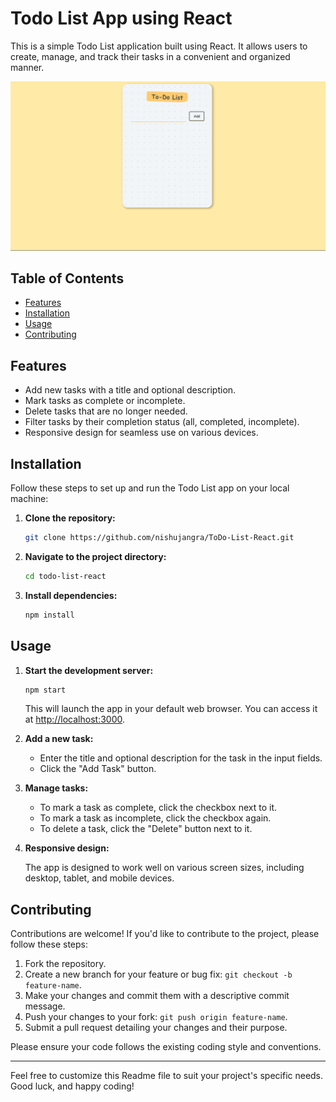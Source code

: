 # Todo List App using React

This is a simple Todo List application built using React. It allows users to create, manage, and track their tasks in a convenient and organized manner.

![Todo List App Screenshot](screenshot.png)

## Table of Contents

- [Features](#features)
- [Installation](#installation)
- [Usage](#usage)
- [Contributing](#contributing)

## Features

- Add new tasks with a title and optional description.
- Mark tasks as complete or incomplete.
- Delete tasks that are no longer needed.
- Filter tasks by their completion status (all, completed, incomplete).
- Responsive design for seamless use on various devices.

## Installation

Follow these steps to set up and run the Todo List app on your local machine:

1. **Clone the repository:**

   ```bash
   git clone https://github.com/nishujangra/ToDo-List-React.git
   ```

2. **Navigate to the project directory:**

   ```bash
   cd todo-list-react
   ```

3. **Install dependencies:**

   ```bash
   npm install
   ```

## Usage

1. **Start the development server:**

   ```bash
   npm start
   ```

   This will launch the app in your default web browser. You can access it at [http://localhost:3000](http://localhost:3000).

2. **Add a new task:**

   - Enter the title and optional description for the task in the input fields.
   - Click the "Add Task" button.

3. **Manage tasks:**

   - To mark a task as complete, click the checkbox next to it.
   - To mark a task as incomplete, click the checkbox again.
   - To delete a task, click the "Delete" button next to it.

4. **Responsive design:**

   The app is designed to work well on various screen sizes, including desktop, tablet, and mobile devices.

## Contributing

Contributions are welcome! If you'd like to contribute to the project, please follow these steps:

1. Fork the repository.
2. Create a new branch for your feature or bug fix: `git checkout -b feature-name`.
3. Make your changes and commit them with a descriptive commit message.
4. Push your changes to your fork: `git push origin feature-name`.
5. Submit a pull request detailing your changes and their purpose.

Please ensure your code follows the existing coding style and conventions.

---

Feel free to customize this Readme file to suit your project's specific needs. Good luck, and happy coding!